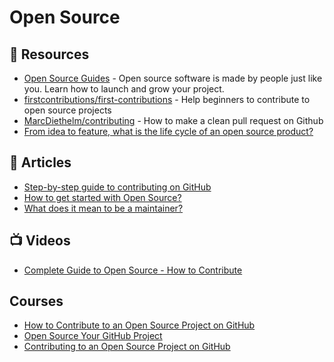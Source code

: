 # Open Source

## 📘 Resources
- [Open Source Guides](https://opensource.guide/) - Open source software is made by people just like you. Learn how to launch and grow your project.
- [firstcontributions/first-contributions](https://github.com/firstcontributions/first-contributions) - Help beginners to contribute to open source projects
- [MarcDiethelm/contributing](https://github.com/MarcDiethelm/contributing) - How to make a clean pull request on Github
- [From idea to feature, what is the life cycle of an open source product?](https://blog.kuzzle.io/life-cycle-open-source-product)
## 📕 Articles
- [Step-by-step guide to contributing on GitHub](https://www.dataschool.io/how-to-contribute-on-github/)
- [How to get started with Open Source?](https://event-driven.io/en/how_to_start_with_open_source/)
- [What does it mean to be a maintainer?](https://opensource.guide/best-practices/)
## 📺 Videos
- [Complete Guide to Open Source - How to Contribute](https://www.youtube.com/watch?v=yzeVMecydCE)

## Courses
- [How to Contribute to an Open Source Project on GitHub](https://egghead.io/courses/how-to-contribute-to-an-open-source-project-on-github)
- [Open Source Your GitHub Project](https://www.pluralsight.com/courses/open-source-your-github-project)
- [Contributing to an Open Source Project on GitHub](https://www.pluralsight.com/courses/contributing-open-source-project-github)